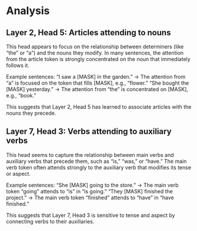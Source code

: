 # Analysis

## Layer 2, Head 5: Articles attending to nouns

This head appears to focus on the relationship between determiners (like “the” or “a”) 
and the nouns they modify. In many sentences, the attention from the article token is strongly 
concentrated on the noun that immediately follows it.

Example sentences:
“I saw a [MASK] in the garden.” → The attention from “a” is focused on the token that fills [MASK], e.g., “flower.”
“She bought the [MASK] yesterday.” → The attention from “the” is concentrated on [MASK], e.g., “book.”

This suggests that Layer 2, Head 5 has learned to associate articles with the nouns they precede.

## Layer 7, Head 3: Verbs attending to auxiliary verbs

This head seems to capture the relationship between main verbs and auxiliary verbs 
that precede them, such as “is,” “was,” or “have.” 
The main verb token often attends strongly to the auxiliary verb that modifies its tense or aspect.

Example sentences:
“She [MASK] going to the store.” → The main verb token “going” attends to “is” in “is going.”
“They [MASK] finished the project.” → The main verb token “finished” attends to “have” in “have finished.”

This suggests that Layer 7, Head 3 is sensitive to tense and aspect by connecting verbs to their auxiliaries.

